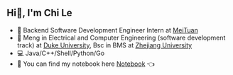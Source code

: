## Hi👋, I'm Chi Le
- 💼 Backend Software Development Engineer Intern at [MeiTuan](https://www.meituan.com/)
- 🏫 Meng in Electrical and Computer Engineering (software development track) at [Duke University](https://ece.duke.edu/), Bsc in BMS at [Zhejiang University](https://www.zju.edu.cn/)
- 💻 Java/C++/Shell/Python/Go
- 📖 You can find my notebook here [Notebook](https://charleschile.com) 👈
